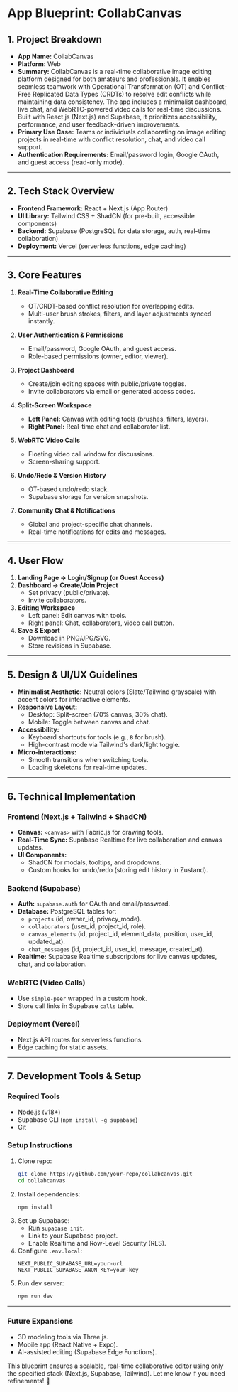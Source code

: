 # **App Blueprint: CollabCanvas**  

## **1. Project Breakdown**  
- **App Name:** CollabCanvas  
- **Platform:** Web  
- **Summary:** CollabCanvas is a real-time collaborative image editing platform designed for both amateurs and professionals. It enables seamless teamwork with Operational Transformation (OT) and Conflict-Free Replicated Data Types (CRDTs) to resolve edit conflicts while maintaining data consistency. The app includes a minimalist dashboard, live chat, and WebRTC-powered video calls for real-time discussions. Built with React.js (Next.js) and Supabase, it prioritizes accessibility, performance, and user feedback-driven improvements.  
- **Primary Use Case:** Teams or individuals collaborating on image editing projects in real-time with conflict resolution, chat, and video call support.  
- **Authentication Requirements:** Email/password login, Google OAuth, and guest access (read-only mode).  

---  

## **2. Tech Stack Overview**
- **Frontend Framework:** React + Next.js (App Router)
- **UI Library:** Tailwind CSS + ShadCN (for pre-built, accessible components)
- **Backend:** Supabase (PostgreSQL for data storage, auth, real-time collaboration)
- **Deployment:** Vercel (serverless functions, edge caching)

---  

## **3. Core Features**  
1. **Real-Time Collaborative Editing**  
   - OT/CRDT-based conflict resolution for overlapping edits.  
   - Multi-user brush strokes, filters, and layer adjustments synced instantly.  

2. **User Authentication & Permissions**  
   - Email/password, Google OAuth, and guest access.  
   - Role-based permissions (owner, editor, viewer).  

3. **Project Dashboard**  
   - Create/join editing spaces with public/private toggles.  
   - Invite collaborators via email or generated access codes.  

4. **Split-Screen Workspace**  
   - **Left Panel:** Canvas with editing tools (brushes, filters, layers).  
   - **Right Panel:** Real-time chat and collaborator list.  

5. **WebRTC Video Calls**  
   - Floating video call window for discussions.  
   - Screen-sharing support.  

6. **Undo/Redo & Version History**  
   - OT-based undo/redo stack.  
   - Supabase storage for version snapshots.  

7. **Community Chat & Notifications**  
   - Global and project-specific chat channels.  
   - Real-time notifications for edits and messages.  

---  

## **4. User Flow**  
1. **Landing Page → Login/Signup (or Guest Access)**  
2. **Dashboard → Create/Join Project**  
   - Set privacy (public/private).  
   - Invite collaborators.  
3. **Editing Workspace**  
   - Left panel: Edit canvas with tools.  
   - Right panel: Chat, collaborators, video call button.  
4. **Save & Export**  
   - Download in PNG/JPG/SVG.  
   - Store revisions in Supabase.  

---  

## **5. Design & UI/UX Guidelines**  
- **Minimalist Aesthetic:** Neutral colors (Slate/Tailwind grayscale) with accent colors for interactive elements.  
- **Responsive Layout:**  
   - Desktop: Split-screen (70% canvas, 30% chat).  
   - Mobile: Toggle between canvas and chat.  
- **Accessibility:**  
   - Keyboard shortcuts for tools (e.g., `B` for brush).  
   - High-contrast mode via Tailwind's dark/light toggle.  
- **Micro-interactions:**  
   - Smooth transitions when switching tools.  
   - Loading skeletons for real-time updates.  

---  

## **6. Technical Implementation**  
### **Frontend (Next.js + Tailwind + ShadCN)**
- **Canvas:** `<canvas>` with Fabric.js for drawing tools.
- **Real-Time Sync:** Supabase Realtime for live collaboration and canvas updates.
- **UI Components:**
   - ShadCN for modals, tooltips, and dropdowns.
   - Custom hooks for undo/redo (storing edit history in Zustand).

### **Backend (Supabase)**
- **Auth:** `supabase.auth` for OAuth and email/password.
- **Database:** PostgreSQL tables for:
   - `projects` (id, owner_id, privacy_mode).
   - `collaborators` (user_id, project_id, role).
   - `canvas_elements` (id, project_id, element_data, position, user_id, updated_at).
  - `chat_messages` (id, project_id, user_id, message, created_at).
- **Realtime:** Supabase Realtime subscriptions for live canvas updates, chat, and collaboration.

### **WebRTC (Video Calls)**
- Use `simple-peer` wrapped in a custom hook.
- Store call links in Supabase `calls` table.  

### **Deployment (Vercel)**  
- Next.js API routes for serverless functions.  
- Edge caching for static assets.  

---  

## **7. Development Tools & Setup**  
### **Required Tools**  
- Node.js (v18+)  
- Supabase CLI (`npm install -g supabase`)  
- Git  

### **Setup Instructions**  
1. Clone repo:  
   ```bash  
   git clone https://github.com/your-repo/collabcanvas.git  
   cd collabcanvas  
   ```  
2. Install dependencies:  
   ```bash  
   npm install  
   ```  
3. Set up Supabase:  
   - Run `supabase init`.  
   - Link to your Supabase project.  
   - Enable Realtime and Row-Level Security (RLS).  
4. Configure `.env.local`:  
   ```env  
   NEXT_PUBLIC_SUPABASE_URL=your-url  
   NEXT_PUBLIC_SUPABASE_ANON_KEY=your-key  
   ```  
5. Run dev server:  
   ```bash  
   npm run dev  
   ```  

---  

### **Future Expansions**  
- 3D modeling tools via Three.js.  
- Mobile app (React Native + Expo).  
- AI-assisted editing (Supabase Edge Functions).  

This blueprint ensures a scalable, real-time collaborative editor using only the specified stack (Next.js, Supabase, Tailwind). Let me know if you need refinements! 🚀